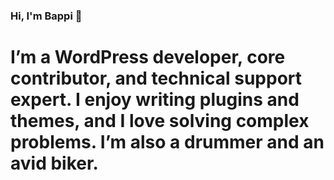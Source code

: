 ### Hi, I'm Bappi 👋

# I’m a WordPress developer, core contributor, and technical support expert. I enjoy writing plugins and themes, and I love solving complex problems. I’m also a drummer and an avid biker.
